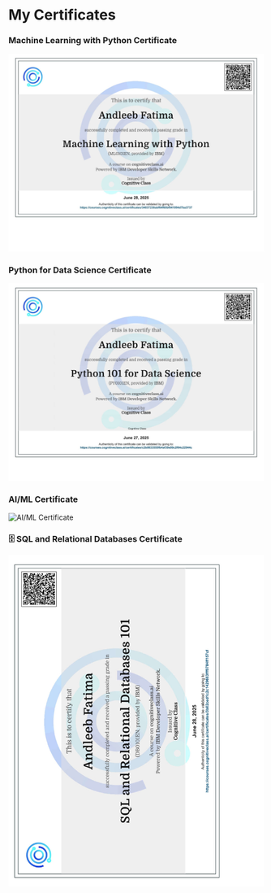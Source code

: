 # My Certificates

### Machine Learning with Python Certificate
![ML Certificate](./Machine%20Learning%20with%20Python.jpg)

### Python for Data Science Certificate 
![Python Certificate](./Python%20for%20Data%20Sceince.jpg)

### AI/ML Certificate
![AI/ML Certificate](./AI%20certificate%20.jpeg)

### 🗄️ SQL and Relational Databases Certificate  
![SQL Certificate](./SQL_and%20_Relational_%20Databases.jpg)



